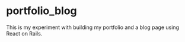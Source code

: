 # portfolio_blog
This is my experiment with building my portfolio and a blog page using React on Rails. 
